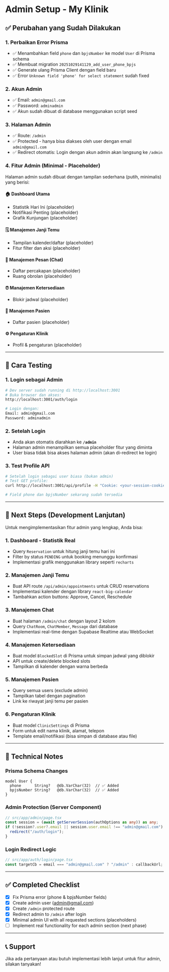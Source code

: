 # Admin Setup - My Klinik

## ✅ Perubahan yang Sudah Dilakukan

### 1. **Perbaikan Error Prisma**

- ✅ Menambahkan field `phone` dan `bpjsNumber` ke model `User` di Prisma schema
- ✅ Membuat migration `20251029141129_add_user_phone_bpjs`
- ✅ Generate ulang Prisma Client dengan field baru
- ✅ Error `Unknown field 'phone' for select statement` sudah fixed

### 2. **Akun Admin**

- ✅ Email: `admin@gmail.com`
- ✅ Password: `adminadmin`
- ✅ Akun sudah dibuat di database menggunakan script seed

### 3. **Halaman Admin**

- ✅ Route: `/admin`
- ✅ Protected - hanya bisa diakses oleh user dengan email `admin@gmail.com`
- ✅ Redirect otomatis: Login dengan akun admin akan langsung ke `/admin`

### 4. **Fitur Admin (Minimal - Placeholder)**

Halaman admin sudah dibuat dengan tampilan sederhana (putih, minimalis) yang berisi:

#### 🏠 Dashboard Utama

- Statistik Hari Ini (placeholder)
- Notifikasi Penting (placeholder)
- Grafik Kunjungan (placeholder)

#### 🗓️ Manajemen Janji Temu

- Tampilan kalender/daftar (placeholder)
- Fitur filter dan aksi (placeholder)

#### 💬 Manajemen Pesan (Chat)

- Daftar percakapan (placeholder)
- Ruang obrolan (placeholder)

#### ⏰ Manajemen Ketersediaan

- Blokir jadwal (placeholder)

#### 👥 Manajemen Pasien

- Daftar pasien (placeholder)

#### ⚙️ Pengaturan Klinik

- Profil & pengaturan (placeholder)

---

## 🚀 Cara Testing

### 1. Login sebagai Admin

```bash
# Dev server sudah running di http://localhost:3001
# Buka browser dan akses:
http://localhost:3001/auth/login

# Login dengan:
Email: admin@gmail.com
Password: adminadmin
```

### 2. Setelah Login

- Anda akan otomatis diarahkan ke **`/admin`**
- Halaman admin menampilkan semua placeholder fitur yang diminta
- User biasa tidak bisa akses halaman admin (akan di-redirect ke login)

### 3. Test Profile API

```bash
# Setelah login sebagai user biasa (bukan admin)
# Test GET profile:
curl http://localhost:3001/api/profile -H "Cookie: <your-session-cookie>"

# Field phone dan bpjsNumber sekarang sudah tersedia
```

---

## 📝 Next Steps (Development Lanjutan)

Untuk mengimplementasikan fitur admin yang lengkap, Anda bisa:

### 1. Dashboard - Statistik Real

- Query `Reservation` untuk hitung janji temu hari ini
- Filter by status `PENDING` untuk booking menunggu konfirmasi
- Implementasi grafik menggunakan library seperti `recharts`

### 2. Manajemen Janji Temu

- Buat API route `/api/admin/appointments` untuk CRUD reservations
- Implementasi kalender dengan library `react-big-calendar`
- Tambahkan action buttons: Approve, Cancel, Reschedule

### 3. Manajemen Chat

- Buat halaman `/admin/chat` dengan layout 2 kolom
- Query `ChatRoom`, `ChatMember`, `Message` dari database
- Implementasi real-time dengan Supabase Realtime atau WebSocket

### 4. Manajemen Ketersediaan

- Buat model `BlockedSlot` di Prisma untuk simpan jadwal yang diblokir
- API untuk create/delete blocked slots
- Tampilkan di kalender dengan warna berbeda

### 5. Manajemen Pasien

- Query semua users (exclude admin)
- Tampilkan tabel dengan pagination
- Link ke riwayat janji temu per pasien

### 6. Pengaturan Klinik

- Buat model `ClinicSettings` di Prisma
- Form untuk edit nama klinik, alamat, telepon
- Template email/notifikasi (bisa simpan di database atau file)

---

## 🔧 Technical Notes

### Prisma Schema Changes

```prisma
model User {
  phone      String?   @db.VarChar(32)  // ✅ Added
  bpjsNumber String?   @db.VarChar(32)  // ✅ Added
}
```

### Admin Protection (Server Component)

```typescript
// src/app/admin/page.tsx
const session = (await getServerSession(authOptions as any)) as any;
if (!session?.user?.email || session.user.email !== "admin@gmail.com") {
  redirect("/auth/login");
}
```

### Login Redirect Logic

```typescript
// src/app/auth/login/page.tsx
const targetCb = email === "admin@gmail.com" ? "/admin" : callbackUrl;
```

---

## ✅ Completed Checklist

- [x] Fix Prisma error (phone & bpjsNumber fields)
- [x] Create admin user (admin@gmail.com)
- [x] Create `/admin` protected route
- [x] Redirect admin to `/admin` after login
- [x] Minimal admin UI with all requested sections (placeholders)
- [ ] Implement real functionality for each admin section (next phase)

---

## 📞 Support

Jika ada pertanyaan atau butuh implementasi lebih lanjut untuk fitur admin, silakan tanyakan!
